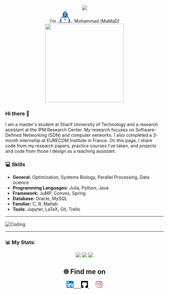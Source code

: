 <div align="center">
    <img src="https://capsule-render.vercel.app/api?type=waving&color=gradient&customColorList=6&height=120&section=header&text=Hello&fontSize=32&animation=fadeIn&fontAlignY=30">
</div>  
<div align="center">
    I'm 
     <img src="https://raw.githubusercontent.com/dev-akshat/archive/main/images/gifs/others/dev_boy.gif" width="50">
    Mohammad (MaMaD)
</div>

<div align="center">
<img src="https://github.com/user-attachments/assets/54be7e7a-6e07-4bd0-8592-2ff2ad5394dd" width="250" height="250" />
</div>

### Hi there 👋
I am a master's student at Sharif University of Technology and a research assistant at the IPM Research Center. My research focuses on Software-Defined Networking (SDN) and computer networks. I also completed a 3-month internship at EURECOM Institute in France. On this page, I share code from my research papers, practice courses I've taken, and projects and code from those I design as a teaching assistant.

### 💻 Skills

- **General:** Optimization, Systems Biology, Parallel Processing, Data science
- **Programming Languages:** Julia, Python, Java
- **Framework:** JuMP, Convex, Spring
- **Database:** Oracle, MySQL
- **Familiar:** C, R, Matlab
- **Tools:** Jupyter, LaTeX, Git, Trello

<hr/>

<img align="center" width="1000" src="https://www.mygo.ge/uploads/blog/1584023795.jpg" alt="Coding">

<hr/>

### 📊 My Stats:

<p align="center">
<img height="180em" src="https://github-readme-stats.vercel.app/api?username=mmdsbri98&show_icons=true&theme=react&background=0d1117&&hide_border=true&date_format=M%20j%5B%2C%20Y%5D&&count_private=true&include_all_commits=true" />
<img height="180em" src="https://github-readme-stats.vercel.app/api/top-langs/?username=mmdsbri98&theme=react&hide_border=false&include_all_commits=true&count_private=true&layout=compact"/>
<img height="180em" src="https://github-readme-streak-stats.herokuapp.com/?user=mmdsbri98&theme=react&background=0d1117&hide_border=true&date_format=M%20j%5B%2C%20Y%5D&count_private=true"/>
</p>



<h2 align="center">🌐 Find me on</h2>

<p align="center">
  <a href="https://www.linkedin.com/in/mmdsbri98">
    <img  alt="Linkedin" width="22px" src="https://raw.githubusercontent.com/dev-akshat/archive/main/images/svgs/social_media/linkedin.svg"/>
  &nbsp&nbsp&nbsp&nbsp
  <a href="https://github.com/mmdsbri98">
    <img alt="GitHub" width="22px" src="https://raw.githubusercontent.com/dev-akshat/archive/main/images/svgs/social_media/github.svg"/>
  </a>
  &nbsp&nbsp&nbsp&nbsp
  <a href="https://www.instagram.com/mmdsbri98">
    <img  alt="Instagram" width="22px" src="https://raw.githubusercontent.com/dev-akshat/archive/main/images/svgs/social_media/instagram.svg"/>
  </a>
</p>
<!--
**mmdsbri98/mmdsbri98** is a ✨ _special_ ✨ repository because its `README.md` (this file) appears on your GitHub profile.

Here are some ideas to get you started:

- 🔭 I’m currently working on ...
- 🌱 I’m currently learning ...
- 👯 I’m looking to collaborate on ...
- 🤔 I’m looking for help with ...
- 💬 Ask me about ...
- 📫 How to reach me: ...
- 😄 Pronouns: ...
- ⚡ Fun fact: ...
-->
